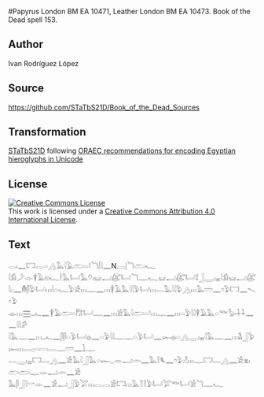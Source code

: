#Papyrus London BM EA 10471, Leather London BM EA 10473. Book of the Dead spell 153.

## Author 

Ivan Rodríguez López

## Source 

https://github.com/STaTbS21D/Book_of_the_Dead_Sources

## Transformation 

[STaTbS21D](https://statbs21d.github.io/) following [ORAEC recommendations for encoding Egyptian hieroglyphs in Unicode](https://github.com/oraec/recommendations-encoding-hieroglyphs)

## License 

<a rel="license" href="http://creativecommons.org/licenses/by/4.0/"><img alt="Creative Commons License" style="border-width:0" src="https://i.creativecommons.org/l/by/4.0/88x31.png" /></a><br />This work is licensed under a <a rel="license" href="http://creativecommons.org/licenses/by/4.0/">Creative Commons Attribution 4.0 International License</a>.

## Text 

<hiero><rubrum>𓂋𓏤𓈖𓉐𓂋𓏏𓂻𓅓𓇋𓄿𓂧𓏏𓍱𓆓𓌃𓇋𓈖</rubrum>N𓐙𓊤𓆓𓂧𓆑<br>
𓇋𓀁𓌳𓁹𓇉𓄿𓁶𓆑𓌂𓅓𓂡𓅓𓄣𓏤𓊠𓂝𓅻𓂡𓆓𓊃𓆑𓊠𓂝𓅻𓂡𓍏𓃀𓇾𓏤𓈇𓇋𓀁𓊠𓂝𓅻<br>
𓇋𓊪𓈖𓄟𓋴𓅱𓂡𓏥𓇋𓏏𓆑𓅱𓀀𓏥𓊃𓈖𓏥𓇉𓄿𓅓𓇋𓇋𓅱𓂡𓏥𓂋𓅓𓇋𓇋𓅱𓂻𓏥𓅓𓏠𓈖𓏌𓅱𓉐𓈖𓍇𓏌𓅱<br>
𓁼𓏥𓈗𓂜𓈖𓇉𓄿𓂧𓏏𓀗𓂡𓊃𓈖𓏥𓀀𓅓𓇋𓂧𓏏𓍱𓏥𓊃𓈖𓏥𓏏𓅱𓇋𓇋𓇉𓄿𓅓𓏏𓆝𓅭𓇑𓇑𓈖𓈖𓇋𓇋𓀔<br>
𓇋𓅓𓊃𓈖𓏥𓂜𓈖𓋴𓋴𓏏𓅱𓂡𓐍𓈖𓏏𓅱𓇋𓇋𓊃𓊃𓏏𓅱𓂡𓈖𓆱𓐍𓏏𓂻𓇾𓏤𓈇𓇋𓅓𓊃𓈖𓏥𓌥𓃀𓅱𓆱𓏥𓂋𓊪𓏏𓇯𓂋𓊃𓏠𓈖𓍖𓊃<br>
𓂋𓇾𓏤𓈇𓉐𓂋𓂻𓈖𓀀𓅓𓇋𓃀𓅓𓏏𓆱𓈒𓈒𓁺𓂝𓏛𓈖𓅓𓎛𓆰𓈖𓏌𓅱𓀭𓏥𓊃𓉐𓂋𓂻𓈖𓀀𓁷𓏤𓂧𓂧𓊃𓁺𓂝𓏛𓈖𓀀<br>
𓅓𓋴𓃀𓇋𓎡𓁹𓈖𓀀𓂝𓃀𓅱𓅯𓏥𓂋𓂋𓀀𓉐𓏥𓅓𓎝𓎛𓅱𓂡𓅯𓆝𓂡𓀀𓆓𓊃𓆑<br></hiero>